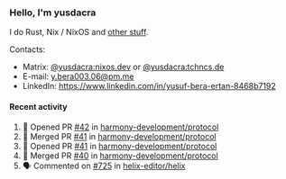 ### Hello, I'm yusdacra

I do Rust, Nix / NixOS and [other stuff](https://yusdacra.gitlab.io/about).

Contacts:
- Matrix: [@yusdacra:nixos.dev](https://matrix.to/#/@yusdacra:nixos.dev) or [@yusdacra:tchncs.de](https://matrix.to/#/@yusdacra:tchncs.de)
- E-mail: y.bera003.06@pm.me
- LinkedIn: https://www.linkedin.com/in/yusuf-bera-ertan-8468b7192

#### Recent activity

<!--START_SECTION:activity-->
1. 💪 Opened PR [#42](https://github.com/harmony-development/protocol/pull/42) in [harmony-development/protocol](https://github.com/harmony-development/protocol)
2. 🎉 Merged PR [#41](https://github.com/harmony-development/protocol/pull/41) in [harmony-development/protocol](https://github.com/harmony-development/protocol)
3. 💪 Opened PR [#41](https://github.com/harmony-development/protocol/pull/41) in [harmony-development/protocol](https://github.com/harmony-development/protocol)
4. 🎉 Merged PR [#40](https://github.com/harmony-development/protocol/pull/40) in [harmony-development/protocol](https://github.com/harmony-development/protocol)
5. 🗣 Commented on [#725](https://github.com/helix-editor/helix/issues/725) in [helix-editor/helix](https://github.com/helix-editor/helix)
<!--END_SECTION:activity-->

